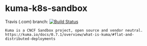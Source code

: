 # kuma-k8s-sandbox

Travis (.com) branch:
[![Build Status](https://travis-ci.com/githubfoam/kuma-k8s-sandbox.svg?branch=master)](https://travis-ci.com/githubfoam/kuma-k8s-sandbox)  

~~~~
Kuma is a CNCF Sandbox project, open source and vendor neutral.
https://kuma.io/docs/0.7.1/overview/what-is-kuma/#flat-and-distributed-deployments

~~~~